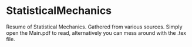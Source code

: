 # StatisticalMechanics
 Resume of Statistical Mechanics. Gathered from various sources. Simply open the Main.pdf to read, alternatively you can mess around with the .tex file.
